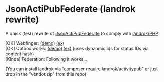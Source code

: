 # JsonActiPubFederate (landrok rewrite)

A quick (test) rewrite of [JsonActiPubFederate](https://codeberg.org/alceawisteria/JsonActiPubFederate)
 to comply with [landrok/PHP](https://github.com/landrok/activitypub)

 [OK] Webfinger: [(demo)](https://alceawis.com/.well-known/webfinger?resource=acct:alceawis@alceawis.com)   [(ex)](https://yusaao.com/.well-known/webfinger?resource=acct:yusaao@yusaao.com)  
 [OK] Outbox works: [(demo)](https://alceawis.com/alceawis/outbox?page=true) [(ex)](https://yusaao.com/yusaao/outbox?page=true) (uses dynanmic ids for status IDs via content hash)   
 [Kinda] Federation: Following it works...
  
(You can install landrok via "composer require landrok/activitypub" or just drop in the "vendor.zip" from this repo)